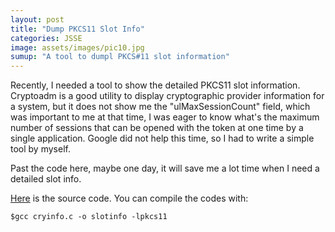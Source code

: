 ```yaml
---
layout: post
title: "Dump PKCS11 Slot Info"
categories: JSSE
image: assets/images/pic10.jpg
sumup: "A tool to dumpl PKCS#11 slot information"
---
```


Recently, I needed a tool to show the detailed PKCS11 slot information. Cryptoadm is a good utility to display cryptographic provider information for a system, but it does not show me the "ulMaxSessionCount" field, which was important to me at that time, I was eager to know what's the maximum number of sessions that can be opened with the token at one time by a single application. Google did not help this time, so I had to write a simple tool by myself.

Past the code here, maybe one day, it will save me a lot time when I need a detailed slot info.

[Here](/src/c/cryinfo.c) is the source code.  You can compile the codes with:

    $gcc cryinfo.c -o slotinfo -lpkcs11
